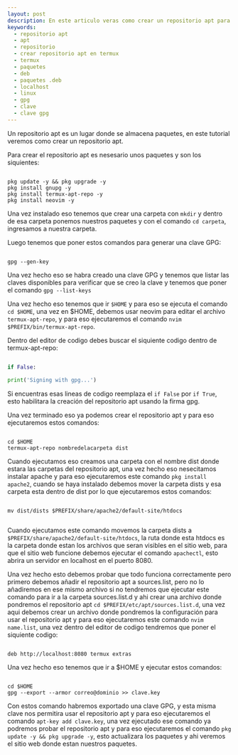 ```yaml
---
layout: post
description: En este articulo veras como crear un repositorio apt para Termux, un repositorio apt es un lugar donde se almacenan paquetes .deb y de ahi se pueden descargar los paquetes con tan solo tener instalado el respositorio apt en linux.
keywords:
  - repositorio apt
  - apt
  - repositorio
  - crear repositorio apt en termux
  - termux
  - paquetes 
  - deb
  - paquetes .deb
  - localhost
  - linux
  - gpg
  - clave
  - clave gpg
---
```


Un repositorio apt es un lugar donde se almacena paquetes, en este tutorial veremos como crear un repositorio apt.

Para crear el repositorio apt es nesesario unos paquetes y son los siquientes:

```shell

pkg update -y && pkg upgrade -y
pkg install gnupg -y
pkg install termux-apt-repo -y
pkg install neovim -y

```

Una vez instalado eso tenemos que crear una carpeta con ``` mkdir ``` y dentro de esa carpeta ponemos nuestros paquetes y con el comando ```cd carpeta```, ingresamos a nuestra carpeta.

Luego tenemos que poner estos comandos para generar una clave GPG:

```

gpg --gen-key

```

Una vez hecho eso se habra creado una clave GPG y tenemos que listar las claves disponibles para verificar que se creo la clave y tenemos que poner el comando ``` gpg --list-keys ```

Una vez hecho eso tenemos que ir ``` $HOME ``` y para eso se ejecuta el comando ```cd $HOME```, una vez en $HOME, debemos usar neovim para editar el archivo ```termux-apt-repo```, y para eso ejecutaremos el comando ```nvim $PREFIX/bin/termux-apt-repo```.

Dentro del editor de codigo debes buscar el siquiente codigo dentro de termux-apt-repo:

```python

if False:                                     

print('Signing with gpg...')       
```

Si encuentras esas lineas de codigo reemplaza el ```if False``` por ```if True```, esto habilitara la creación del repositorio apt usando la firma gpg.

Una vez terminado eso ya podemos crear el repositorio apt y para eso ejecutaremos estos comandos:

```shell

cd $HOME
termux-apt-repo nombredelacarpeta dist

```

Cuando ejecutamos eso creamos una carpeta con el nombre dist donde estara las carpetas del repositorio apt, una vez hecho eso nesecitamos instalar apache y para eso ejecutaremos este comando ```pkg install apache2```, cuando se haya instalado debemos mover la carpeta dists y esa carpeta esta dentro de dist por lo que ejecutaremos estos comandos:

```shell

mv dist/dists $PREFIX/share/apache2/default-site/htdocs


```

Cuando ejecutamos este comando movemos la carpeta dists a ```$PREFIX/share/apache2/default-site/htdocs```, la ruta donde esta htdocs es la carpeta donde estan los archivos que seran visibles en el sitio web, para que el sitio web funcione debemos ejecutar el comando ```apachectl```, esto abrira un servidor en localhost en el puerto 8080.

Una vez hecho esto debemos probar que todo funciona correctamente pero primero debemos añadir el repositorio apt a sources.list, pero no lo añadiremos en ese mismo archivo si no tendremos que ejecutar este comando para ir a la carpeta sources.list.d y ahi crear una archivo donde pondremos el repositorio apt ```cd $PREFIX/etc/apt/sources.list.d```, una vez aqui debemos crear un archivo donde pondremos la configuración para usar el repositorio apt y para eso ejecutaremos este comando ```nvim name.list```, una vez dentro del editor de codigo tendremos que poner el siquiente codigo:

```shell

deb http://localhost:8080 termux extras

```

Una vez hecho eso tenemos que ir a $HOME y ejecutar estos comandos:

```shell

cd $HOME
gpg --export --armor correo@dominio >> clave.key

```

Con estos comando habremos exportado una clave GPG, y esta misma clave nos permitira usar el repositorio apt y para eso ejecutaremos el comando ```apt-key add clave.key```, una vez ejecutado ese comando ya podremos probar el repositorio apt y para eso ejecutaremos el comando ```pkg update -y && pkg upgrade -y```, esto actualizara los paquetes y ahi veremos el sitio web donde estan nuestros paquetes.



